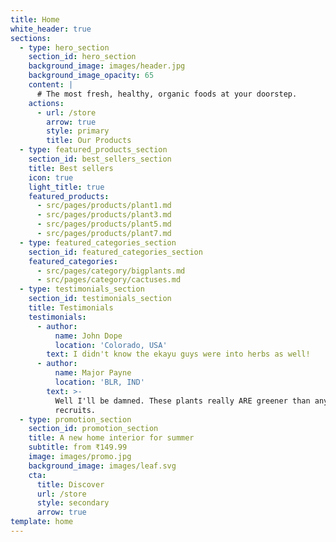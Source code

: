 ```yaml
---
title: Home
white_header: true
sections:
  - type: hero_section
    section_id: hero_section
    background_image: images/header.jpg
    background_image_opacity: 65
    content: |
      # The most fresh, healthy, organic foods at your doorstep.
    actions:
      - url: /store
        arrow: true
        style: primary
        title: Our Products
  - type: featured_products_section
    section_id: best_sellers_section
    title: Best sellers
    icon: true
    light_title: true
    featured_products:
      - src/pages/products/plant1.md
      - src/pages/products/plant3.md
      - src/pages/products/plant5.md
      - src/pages/products/plant7.md
  - type: featured_categories_section
    section_id: featured_categories_section
    featured_categories:
      - src/pages/category/bigplants.md
      - src/pages/category/cactuses.md
  - type: testimonials_section
    section_id: testimonials_section
    title: Testimonials
    testimonials:
      - author:
          name: John Dope
          location: 'Colorado, USA'
        text: I didn't know the ekayu guys were into herbs as well!
      - author:
          name: Major Payne
          location: 'BLR, IND'
        text: >-
          Well I'll be damned. These plants really ARE greener than any of my
          recruits.
  - type: promotion_section
    section_id: promotion_section
    title: A new home interior for summer
    subtitle: from ₹149.99
    image: images/promo.jpg
    background_image: images/leaf.svg
    cta:
      title: Discover
      url: /store
      style: secondary
      arrow: true
template: home
---
```

